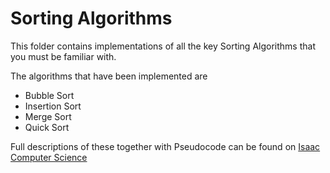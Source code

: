 # Sorting Algorithms

This folder contains implementations of all the key Sorting Algorithms that you must be familiar with.

The algorithms that have been implemented are

* Bubble Sort
* Insertion Sort
* Merge Sort
* Quick Sort

Full descriptions of these together with Pseudocode can be found on [Isaac Computer Science](https://isaaccomputerscience.org/)
